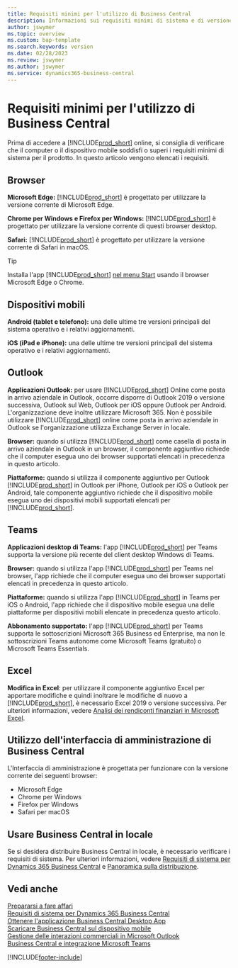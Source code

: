 ```yaml
---
title: Requisiti minimi per l'utilizzo di Business Central
description: Informazioni sui requisiti minimi di sistema e di versione per l'utilizzo di Business Central online.
author: jswymer
ms.topic: overview
ms.custom: bap-template
ms.search.keywords: version
ms.date: 02/28/2023
ms.review: jswymer
ms.author: jswymer
ms.service: dynamics365-business-central
---
```

# Requisiti minimi per l'utilizzo di Business Central

Prima di accedere a [!INCLUDE[prod_short](includes/prod_short.md)] online, si consiglia di verificare che il computer o il dispositivo mobile soddisfi o superi i requisiti minimi di sistema per il prodotto. In questo articolo vengono elencati i requisiti.  

## Browser

**Microsoft Edge:** [!INCLUDE[prod_short](includes/prod_short.md)] è progettato per utilizzare la versione corrente di Microsoft Edge.
  
**Chrome per Windows e Firefox per Windows:** [!INCLUDE[prod_short](includes/prod_short.md)] è progettato per utilizzare la versione corrente di questi browser desktop.
 
**Safari:** [!INCLUDE[prod_short](includes/prod_short.md)] è progettato per utilizzare la versione corrente di Safari in macOS.  

> [!TIP]
> Installa l'app [!INCLUDE[prod_short](includes/prod_short.md)] [nel menu Start](install-desktop-app.md#install-the-app-for-business-central-online) usando il browser Microsoft Edge o Chrome.

## Dispositivi mobili

**Android (tablet e telefono):** una delle ultime tre versioni principali del sistema operativo e i relativi aggiornamenti.

**iOS (iPad e iPhone):** una delle ultime tre versioni principali del sistema operativo e i relativi aggiornamenti.

## Outlook

**Applicazioni Outlook:** per usare [!INCLUDE[prod_short](includes/prod_short.md)] Online come posta in arrivo aziendale in Outlook, occorre disporre di Outlook 2019 o versione successiva, Outlook sul Web, Outlook per iOS oppure Outlook per Android. L'organizzazione deve inoltre utilizzare Microsoft 365. Non è possibile utilizzare [!INCLUDE[prod_short](includes/prod_short.md)] online come posta in arrivo aziendale in Outlook se l'organizzazione utilizza Exchange Server in locale. 

**Browser:** quando si utilizza [!INCLUDE[prod_short](includes/prod_short.md)] come casella di posta in arrivo aziendale in Outlook in un browser, il componente aggiuntivo richiede che il computer esegua uno dei browser supportati elencati in precedenza in questo articolo.

**Piattaforme:** quando si utilizza il componente aggiuntivo per Outlook [!INCLUDE[prod_short](includes/prod_short.md)] in Outlook per iPhone, Outlook per iOS o Outlook per Android, tale componente aggiuntivo richiede che il dispositivo mobile esegua uno dei dispositivi mobili supportati elencati per [!INCLUDE[prod_short](includes/prod_short.md)].  

## Teams

**Applicazioni desktop di Teams:** l'app [!INCLUDE[prod_short](includes/prod_short.md)] per Teams supporta la versione più recente del client desktop Windows di Teams. 

**Browser:** quando si utilizza l'app [!INCLUDE[prod_short](includes/prod_short.md)] per Teams nel browser, l'app richiede che il computer esegua uno dei browser supportati elencati in precedenza in questo articolo. 

**Piattaforme:** quando si utilizza l'app [!INCLUDE[prod_short](includes/prod_short.md)] in Teams per iOS o Android, l'app richiede che il dispositivo mobile esegua una delle piattaforme per dispositivi mobili elencate in precedenza questo articolo.

**Abbonamento supportato:** l'app [!INCLUDE[prod_short](includes/prod_short.md)] per Teams supporta le sottoscrizioni Microsoft 365 Business ed Enterprise, ma non le sottoscrizioni Teams autonome come Microsoft Teams (gratuito) o Microsoft Teams Essentials.

## Excel

**Modifica in Excel**: per utilizzare il componente aggiuntivo Excel per apportare modifiche e quindi inoltrare le modifiche di nuovo a [!INCLUDE[prod_short](includes/prod_short.md)], è necessario Excel 2019 o versione successiva. Per ulteriori informazioni, vedere [Analisi dei rendiconti finanziari in Microsoft Excel](finance-analyze-excel.md).  

## <a name="TAC"></a> Utilizzo dell'interfaccia di amministrazione di Business Central

L'Interfaccia di amministrazione è progettata per funzionare con la versione corrente dei seguenti browser:

- Microsoft Edge
- Chrome per Windows
- Firefox per Windows
- Safari per macOS

## Usare Business Central in locale

Se si desidera distribuire Business Central in locale, è necessario verificare i requisiti di sistema. Per ulteriori informazioni, vedere [Requisiti di sistema per Dynamics 365 Business Central](/dynamics365/business-central/dev-itpro/deployment/system-requirements-business-central-v22) e [Panoramica sulla distribuzione](/dynamics365/business-central/dev-itpro/deployment/deployment).  

## Vedi anche

[Prepararsi a fare affari](ui-get-ready-business.md)  
[Requisiti di sistema per Dynamics 365 Business Central](/dynamics365/business-central/dev-itpro/deployment/system-requirements-business-central-v20)  
[Ottenere l'applicazione Business Central Desktop App](install-desktop-app.md)  
[Scaricare Business Central sul dispositivo mobile](install-mobile-app.md)  
[Gestione delle interazioni commerciali in Microsoft Outlook](admin-outlook.md)  
[Business Central e integrazione Microsoft Teams](across-teams-overview.md)  

[!INCLUDE[footer-include](includes/footer-banner.md)]
